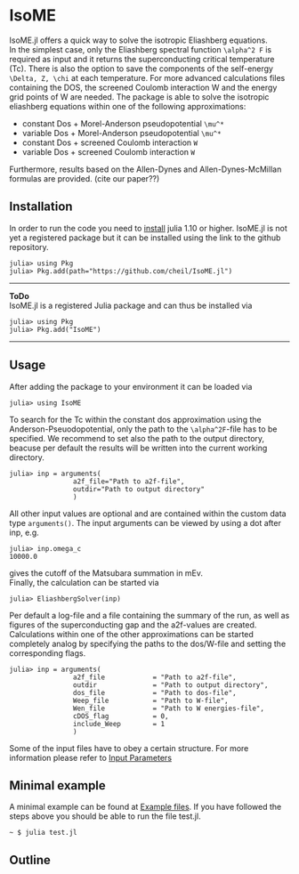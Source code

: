 # IsoME
IsoME.jl offers a quick way to solve the isotropic Eliashberg equations.  
In the simplest case, only the Eliashberg spectral function ``\alpha^2 F`` is required as input and it returns the superconducting critical temperature (Tc). There is also the option to save the components of the self-energy ``\Delta, Z, \chi`` at each temperature.
For more advanced calculations files containing the DOS, the screened Coulomb interaction W and the energy grid points of W are needed.
The package is able to solve the isotropic eliashberg equations within one of the following approximations:
- constant Dos + Morel-Anderson pseudopotential ``\mu^*``
- variable Dos + Morel-Anderson pseudopotential ``\mu^*``
- constant Dos + screened Coulomb interaction ``W``
- variable Dos + screened Coulomb interaction ``W``

Furthermore, results based on the Allen-Dynes and Allen-Dynes-McMillan formulas are provided.  (cite our paper??)  

## Installation
In order to run the code you need to [install](https://julialang.org/downloads/) julia 1.10 or higher.
IsoME.jl is not yet a registered package but it can be installed using the link to the github repository.
```julia-repl 
julia> using Pkg
julia> Pkg.add(path="https://github.com/cheil/IsoME.jl")
```

 ----
 **ToDo**  
IsoME.jl is a registered Julia package and can thus be installed via
```julia-repl 
julia> using Pkg
julia> Pkg.add("IsoME")
```

 ---

 ## Usage
After adding the package to your environment it can be loaded via
```julia-repl 
julia> using IsoME
```
To search for the Tc within the constant dos approximation using the Anderson-Pseuodopotential, only the path to the ``\alpha^2F``-file has to be specified. We recommend to set also the path to the output directory, beacuse per default the results will be written into the current working directory.
```julia-repl 
julia> inp = arguments(
                a2f_file="Path to a2f-file", 
                outdir="Path to output directory"
                )
```
All other input values are optional and are contained within the custom data type `arguments()`. The input arguments can be viewed by using a dot after inp, e.g.
```julia-repl 
julia> inp.omega_c
10000.0
```
gives the cutoff of the Matsubara summation in mEv.  
Finally, the calculation can be started via
```julia-repl 
julia> EliashbergSolver(inp)
```
Per default a log-file and a file containing the summary of the run, as well as figures of the superconducting gap and the a2f-values are created. 
Calculations within one of the other approximations can be started completely analog by specifying the paths to the dos/W-file and setting the corresponding flags.
```julia-repl   
julia> inp = arguments(
                a2f_file            = "Path to a2f-file", 
                outdir              = "Path to output directory",
                dos_file            = "Path to dos-file",
                Weep_file           = "Path to W-file",
                Wen_file            = "Path to W energies-file",
                cDOS_flag           = 0,
                include_Weep        = 1
                )
```
Some of the input files have to obey a certain structure. For more information please refer to [Input Parameters](@ref)


## Minimal example
A minimal example can be found at [Example files](https://github.com/cheil/IsoME.jl/tree/main/test/Nb).
If you have followed the steps above you should be able to run the file test.jl.
```console
~ $ julia test.jl
```


 ## Outline 
 ```@index
```

```@contents
```

